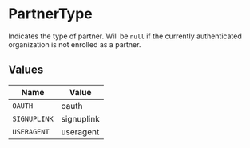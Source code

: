 # PartnerType

Indicates the type of partner. Will be `null` if the currently authenticated organization is not
enrolled as a partner.


## Values

| Name         | Value        |
| ------------ | ------------ |
| `OAUTH`      | oauth        |
| `SIGNUPLINK` | signuplink   |
| `USERAGENT`  | useragent    |